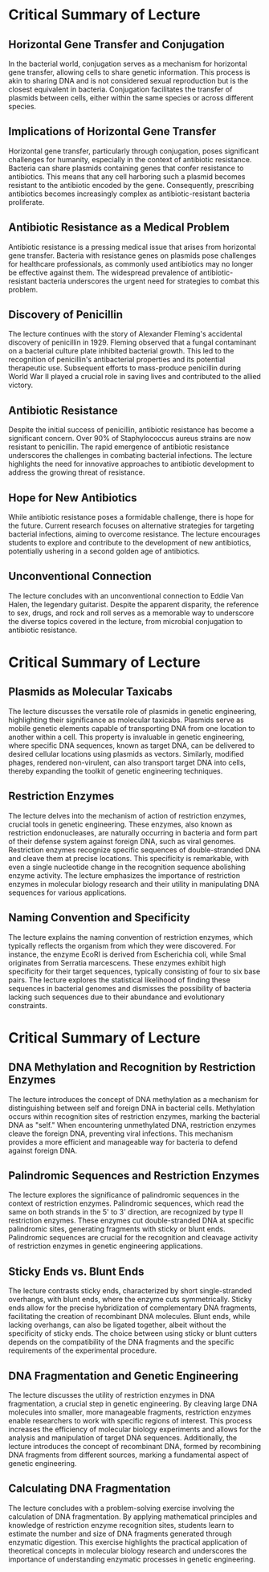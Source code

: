 # Critical Summary of Lecture

## Horizontal Gene Transfer and Conjugation

In the bacterial world, conjugation serves as a mechanism for horizontal gene transfer, allowing cells to share genetic information. This process is akin to sharing DNA and is not considered sexual reproduction but is the closest equivalent in bacteria. Conjugation facilitates the transfer of plasmids between cells, either within the same species or across different species.

## Implications of Horizontal Gene Transfer

Horizontal gene transfer, particularly through conjugation, poses significant challenges for humanity, especially in the context of antibiotic resistance. Bacteria can share plasmids containing genes that confer resistance to antibiotics. This means that any cell harboring such a plasmid becomes resistant to the antibiotic encoded by the gene. Consequently, prescribing antibiotics becomes increasingly complex as antibiotic-resistant bacteria proliferate.

## Antibiotic Resistance as a Medical Problem

Antibiotic resistance is a pressing medical issue that arises from horizontal gene transfer. Bacteria with resistance genes on plasmids pose challenges for healthcare professionals, as commonly used antibiotics may no longer be effective against them. The widespread prevalence of antibiotic-resistant bacteria underscores the urgent need for strategies to combat this problem.

## Discovery of Penicillin
The lecture continues with the story of Alexander Fleming's accidental discovery of penicillin in 1929. Fleming observed that a fungal contaminant on a bacterial culture plate inhibited bacterial growth. This led to the recognition of penicillin's antibacterial properties and its potential therapeutic use. Subsequent efforts to mass-produce penicillin during World War II played a crucial role in saving lives and contributed to the allied victory.

## Antibiotic Resistance
Despite the initial success of penicillin, antibiotic resistance has become a significant concern. Over 90% of Staphylococcus aureus strains are now resistant to penicillin. The rapid emergence of antibiotic resistance underscores the challenges in combating bacterial infections. The lecture highlights the need for innovative approaches to antibiotic development to address the growing threat of resistance.

## Hope for New Antibiotics
While antibiotic resistance poses a formidable challenge, there is hope for the future. Current research focuses on alternative strategies for targeting bacterial infections, aiming to overcome resistance. The lecture encourages students to explore and contribute to the development of new antibiotics, potentially ushering in a second golden age of antibiotics.

## Unconventional Connection
The lecture concludes with an unconventional connection to Eddie Van Halen, the legendary guitarist. Despite the apparent disparity, the reference to sex, drugs, and rock and roll serves as a memorable way to underscore the diverse topics covered in the lecture, from microbial conjugation to antibiotic resistance.

# Critical Summary of Lecture

## Plasmids as Molecular Taxicabs
The lecture discusses the versatile role of plasmids in genetic engineering, highlighting their significance as molecular taxicabs. Plasmids serve as mobile genetic elements capable of transporting DNA from one location to another within a cell. This property is invaluable in genetic engineering, where specific DNA sequences, known as target DNA, can be delivered to desired cellular locations using plasmids as vectors. Similarly, modified phages, rendered non-virulent, can also transport target DNA into cells, thereby expanding the toolkit of genetic engineering techniques.

## Restriction Enzymes
The lecture delves into the mechanism of action of restriction enzymes, crucial tools in genetic engineering. These enzymes, also known as restriction endonucleases, are naturally occurring in bacteria and form part of their defense system against foreign DNA, such as viral genomes. Restriction enzymes recognize specific sequences of double-stranded DNA and cleave them at precise locations. This specificity is remarkable, with even a single nucleotide change in the recognition sequence abolishing enzyme activity. The lecture emphasizes the importance of restriction enzymes in molecular biology research and their utility in manipulating DNA sequences for various applications.

## Naming Convention and Specificity
The lecture explains the naming convention of restriction enzymes, which typically reflects the organism from which they were discovered. For instance, the enzyme EcoRI is derived from Escherichia coli, while SmaI originates from Serratia marcescens. These enzymes exhibit high specificity for their target sequences, typically consisting of four to six base pairs. The lecture explores the statistical likelihood of finding these sequences in bacterial genomes and dismisses the possibility of bacteria lacking such sequences due to their abundance and evolutionary constraints.

# Critical Summary of Lecture

## DNA Methylation and Recognition by Restriction Enzymes
The lecture introduces the concept of DNA methylation as a mechanism for distinguishing between self and foreign DNA in bacterial cells. Methylation occurs within recognition sites of restriction enzymes, marking the bacterial DNA as "self." When encountering unmethylated DNA, restriction enzymes cleave the foreign DNA, preventing viral infections. This mechanism provides a more efficient and manageable way for bacteria to defend against foreign DNA.

## Palindromic Sequences and Restriction Enzymes
The lecture explores the significance of palindromic sequences in the context of restriction enzymes. Palindromic sequences, which read the same on both strands in the 5' to 3' direction, are recognized by type II restriction enzymes. These enzymes cut double-stranded DNA at specific palindromic sites, generating fragments with sticky or blunt ends. Palindromic sequences are crucial for the recognition and cleavage activity of restriction enzymes in genetic engineering applications.

## Sticky Ends vs. Blunt Ends
The lecture contrasts sticky ends, characterized by short single-stranded overhangs, with blunt ends, where the enzyme cuts symmetrically. Sticky ends allow for the precise hybridization of complementary DNA fragments, facilitating the creation of recombinant DNA molecules. Blunt ends, while lacking overhangs, can also be ligated together, albeit without the specificity of sticky ends. The choice between using sticky or blunt cutters depends on the compatibility of the DNA fragments and the specific requirements of the experimental procedure.

## DNA Fragmentation and Genetic Engineering
The lecture discusses the utility of restriction enzymes in DNA fragmentation, a crucial step in genetic engineering. By cleaving large DNA molecules into smaller, more manageable fragments, restriction enzymes enable researchers to work with specific regions of interest. This process increases the efficiency of molecular biology experiments and allows for the analysis and manipulation of target DNA sequences. Additionally, the lecture introduces the concept of recombinant DNA, formed by recombining DNA fragments from different sources, marking a fundamental aspect of genetic engineering.

## Calculating DNA Fragmentation
The lecture concludes with a problem-solving exercise involving the calculation of DNA fragmentation. By applying mathematical principles and knowledge of restriction enzyme recognition sites, students learn to estimate the number and size of DNA fragments generated through enzymatic digestion. This exercise highlights the practical application of theoretical concepts in molecular biology research and underscores the importance of understanding enzymatic processes in genetic engineering.


